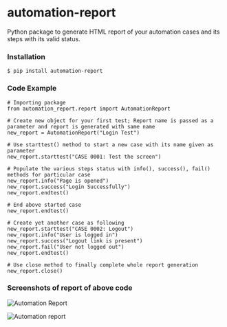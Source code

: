# automation-report

Python package to generate HTML report of your automation cases and its steps with its valid status.


### Installation
```
$ pip install automation-report
```

### Code Example
```
# Importing package
from automation_report.report import AutomationReport

# Create new object for your first test; Report name is passed as a parameter and report is generated with same name
new_report = AutomationReport("Login Test")

# Use starttest() method to start a new case with its name given as parameter
new_report.starttest("CASE 0001: Test the screen")

# Populate the various steps status with info(), success(), fail() methods for particular case
new_report.info("Page is opened")
new_report.success("Login Successfully")
new_report.endtest()

# End above started case
new_report.endtest()

# Create yet another case as following
new_report.starttest("CASE 0002: Logout")
new_report.info("User is logged in")
new_report.success("Logout link is present")
new_report.fail("User not logged out")
new_report.endtest()

# Use close method to finally complete whole report generation
new_report.close()
```
### Screenshots of report of above code
![Automation Report](https://user-images.githubusercontent.com/12621555/77243942-c3129f00-6c37-11ea-8e2d-3d4195133bfa.png)

![Automation report](https://user-images.githubusercontent.com/12621555/77243945-d3c31500-6c37-11ea-9eaa-67236010b9e5.png)
